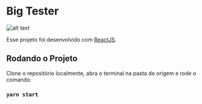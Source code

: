 # Big Tester

![alt text](https://i.imgur.com/e3SB0bE.png)

Esse projeto foi desenvolvido com [ReactJS](https://github.com/facebook/create-react-app).

## Rodando o Projeto

Clone o repositório localmente, abra o terminal na pasta de origem e rode o comando:

### `yarn start`